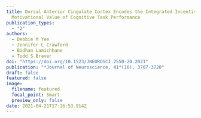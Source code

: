 ```yaml
---
title: Dorsal Anterior Cingulate Cortex Encodes the Integrated Incentive
  Motivational Value of Cognitive Task Performance
publication_types:
  - "2"
authors:
  - Debbie M Yee
  - Jennifer L Crawford
  - Bidhan Lamichhane
  - Todd S Braver
doi: "https://doi.org/10.1523/JNEUROSCI.2550-20.2021"
publication: "*Journal of Neuroscience, 41*(16), 3707-3720"
draft: false
featured: false
image:
  filename: featured
  focal_point: Smart
  preview_only: false
date: 2021-04-21T17:16:53.914Z
---
```

